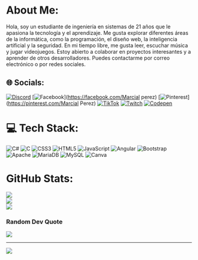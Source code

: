 #  About Me:
Hola, soy un estudiante de ingeniería en sistemas de 21 años que le apasiona la tecnología y el aprendizaje. Me gusta explorar diferentes áreas de la informática, como la programación, el diseño web, la inteligencia artificial y la seguridad. En mi tiempo libre, me gusta leer, escuchar música y jugar videojuegos. Estoy abierto a colaborar en proyectos interesantes y a aprender de otros desarrolladores. Puedes contactarme por correo electrónico o por redes sociales.<br>


## 🌐 Socials:
[![Discord](https://img.shields.io/badge/Discord-%237289DA.svg?logo=discord&logoColor=white)](https://discord.gg/marc_perez) [![Facebook](https://img.shields.io/badge/Facebook-%231877F2.svg?logo=Facebook&logoColor=white)](https://facebook.com/Marcial perez) [![Pinterest](https://img.shields.io/badge/Pinterest-%23E60023.svg?logo=Pinterest&logoColor=white)](https://pinterest.com/Marcial Perez) [![TikTok](https://img.shields.io/badge/TikTok-%23000000.svg?logo=TikTok&logoColor=white)](https://tiktok.com/@@marc_pr505) [![Twitch](https://img.shields.io/badge/Twitch-%239146FF.svg?logo=Twitch&logoColor=white)](https://twitch.tv/Marc_perez505) [![Codepen](https://img.shields.io/badge/Codepen-000000?style=for-the-badge&logo=codepen&logoColor=white)](https://codepen.io/Marc_perez505) 

# 💻 Tech Stack:
![C#](https://img.shields.io/badge/c%23-%23239120.svg?style=for-the-badge&logo=c-sharp&logoColor=white) ![C](https://img.shields.io/badge/c-%2300599C.svg?style=for-the-badge&logo=c&logoColor=white) ![CSS3](https://img.shields.io/badge/css3-%231572B6.svg?style=for-the-badge&logo=css3&logoColor=white) ![HTML5](https://img.shields.io/badge/html5-%23E34F26.svg?style=for-the-badge&logo=html5&logoColor=white) ![JavaScript](https://img.shields.io/badge/javascript-%23323330.svg?style=for-the-badge&logo=javascript&logoColor=%23F7DF1E) ![Angular](https://img.shields.io/badge/angular-%23DD0031.svg?style=for-the-badge&logo=angular&logoColor=white) ![Bootstrap](https://img.shields.io/badge/bootstrap-%23563D7C.svg?style=for-the-badge&logo=bootstrap&logoColor=white) ![Apache](https://img.shields.io/badge/apache-%23D42029.svg?style=for-the-badge&logo=apache&logoColor=white) ![MariaDB](https://img.shields.io/badge/MariaDB-003545?style=for-the-badge&logo=mariadb&logoColor=white) ![MySQL](https://img.shields.io/badge/mysql-%2300f.svg?style=for-the-badge&logo=mysql&logoColor=white) ![Canva](https://img.shields.io/badge/Canva-%2300C4CC.svg?style=for-the-badge&logo=Canva&logoColor=white)
#  GitHub Stats:
![](https://github-readme-stats.vercel.app/api?username=marcperez-505&theme=highcontrast&hide_border=false&include_all_commits=false&count_private=false)<br/>
![](https://github-readme-streak-stats.herokuapp.com/?user=marcperez-505&theme=highcontrast&hide_border=false)<br/>
![](https://github-readme-stats.vercel.app/api/top-langs/?username=marcperez-505&theme=highcontrast&hide_border=false&include_all_commits=false&count_private=false&layout=compact)

### Random Dev Quote
![](https://quotes-github-readme.vercel.app/api?type=horizontal&theme=radical)

---
[![](https://visitcount.itsvg.in/api?id=marcperez-505&icon=0&color=0)](https://visitcount.itsvg.in)

<!-- Proudly created with GPRM ( https://gprm.itsvg.in ) -->
